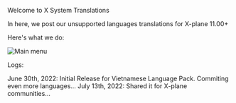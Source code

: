 Welcome to X System Translations

In here, we post our unsupported languages translations for X-plane 11.00+

Here's what we do:

![Main menu](https://user-images.githubusercontent.com/99700363/176628456-6fa18ce8-dfbb-4510-9af2-b85a36194a55.png)


Logs:

June 30th, 2022: Initial Release for Vietnamese Language Pack. Commiting even more languages... 
July 13th, 2022: Shared it for X-plane communities...
